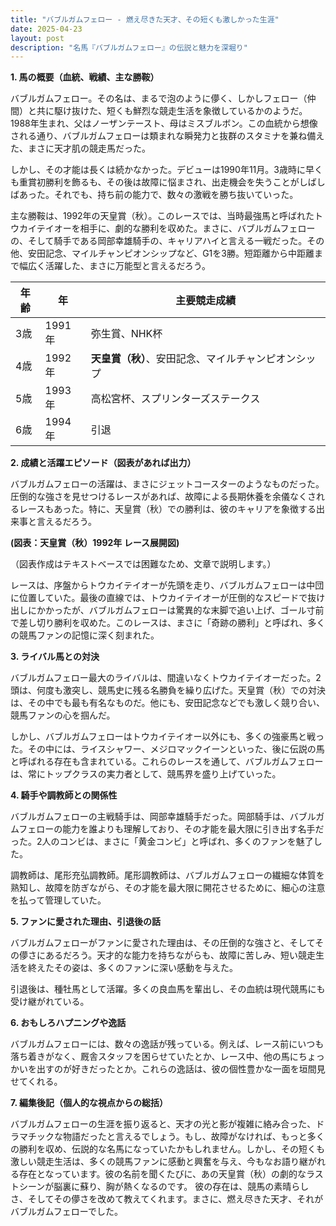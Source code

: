```yaml
---
title: "バブルガムフェロー - 燃え尽きた天才、その短くも激しかった生涯"
date: 2025-04-23
layout: post
description: "名馬『バブルガムフェロー』の伝説と魅力を深堀り"
---
```


**1. 馬の概要（血統、戦績、主な勝鞍）**

バブルガムフェロー。その名は、まるで泡のように儚く、しかしフェロー（仲間）と共に駆け抜けた、短くも鮮烈な競走生活を象徴しているかのようだ。1988年生まれ、父はノーザンテースト、母はミスブルボン。この血統から想像される通り、バブルガムフェローは類まれな瞬発力と抜群のスタミナを兼ね備えた、まさに天才肌の競走馬だった。

しかし、その才能は長くは続かなかった。デビューは1990年11月。3歳時に早くも重賞初勝利を飾るも、その後は故障に悩まされ、出走機会を失うことがしばしばあった。それでも、持ち前の能力で、数々の激戦を勝ち抜いていった。

主な勝鞍は、1992年の天皇賞（秋）。このレースでは、当時最強馬と呼ばれたトウカイテイオーを相手に、劇的な勝利を収めた。まさに、バブルガムフェローの、そして騎手である岡部幸雄騎手の、キャリアハイと言える一戦だった。その他、安田記念、マイルチャンピオンシップなど、G1を3勝。短距離から中距離まで幅広く活躍した、まさに万能型と言えるだろう。

| 年齢 | 年 | 主要競走成績 |
|---|---|---|
| 3歳 | 1991年 | 弥生賞、NHK杯 |
| 4歳 | 1992年 | **天皇賞（秋）**、安田記念、マイルチャンピオンシップ |
| 5歳 | 1993年 |  高松宮杯、スプリンターズステークス |
| 6歳 | 1994年 |  引退 |


**2. 成績と活躍エピソード（図表があれば出力）**

バブルガムフェローの活躍は、まさにジェットコースターのようなものだった。圧倒的な強さを見せつけるレースがあれば、故障による長期休養を余儀なくされるレースもあった。特に、天皇賞（秋）での勝利は、彼のキャリアを象徴する出来事と言えるだろう。

**(図表：天皇賞（秋）1992年 レース展開図)**

（図表作成はテキストベースでは困難なため、文章で説明します。）

レースは、序盤からトウカイテイオーが先頭を走り、バブルガムフェローは中団に位置していた。最後の直線では、トウカイテイオーが圧倒的なスピードで抜け出しにかかったが、バブルガムフェローは驚異的な末脚で追い上げ、ゴール寸前で差し切り勝利を収めた。このレースは、まさに「奇跡の勝利」と呼ばれ、多くの競馬ファンの記憶に深く刻まれた。

**3. ライバル馬との対決**

バブルガムフェロー最大のライバルは、間違いなくトウカイテイオーだった。2頭は、何度も激突し、競馬史に残る名勝負を繰り広げた。天皇賞（秋）での対決は、その中でも最も有名なものだ。他にも、安田記念などでも激しく競り合い、競馬ファンの心を掴んだ。

しかし、バブルガムフェローはトウカイテイオー以外にも、多くの強豪馬と戦った。その中には、ライスシャワー、メジロマックイーンといった、後に伝説の馬と呼ばれる存在も含まれている。これらのレースを通して、バブルガムフェローは、常にトップクラスの実力者として、競馬界を盛り上げていった。


**4. 騎手や調教師との関係性**

バブルガムフェローの主戦騎手は、岡部幸雄騎手だった。岡部騎手は、バブルガムフェローの能力を誰よりも理解しており、その才能を最大限に引き出す名手だった。2人のコンビは、まさに「黄金コンビ」と呼ばれ、多くのファンを魅了した。

調教師は、尾形充弘調教師。尾形調教師は、バブルガムフェローの繊細な体質を熟知し、故障を防ぎながら、その才能を最大限に開花させるために、細心の注意を払って管理していた。


**5. ファンに愛された理由、引退後の話**

バブルガムフェローがファンに愛された理由は、その圧倒的な強さと、そしてその儚さにあるだろう。天才的な能力を持ちながらも、故障に苦しみ、短い競走生活を終えたその姿は、多くのファンに深い感動を与えた。

引退後は、種牡馬として活躍。多くの良血馬を輩出し、その血統は現代競馬にも受け継がれている。


**6. おもしろハプニングや逸話**

バブルガムフェローには、数々の逸話が残っている。例えば、レース前にいつも落ち着きがなく、厩舎スタッフを困らせていたとか、レース中、他の馬にちょっかいを出すのが好きだったとか。これらの逸話は、彼の個性豊かな一面を垣間見せてくれる。


**7. 編集後記（個人的な視点からの総括）**

バブルガムフェローの生涯を振り返ると、天才の光と影が複雑に絡み合った、ドラマチックな物語だったと言えるでしょう。もし、故障がなければ、もっと多くの勝利を収め、伝説的な名馬になっていたかもしれません。しかし、その短くも激しい競走生活は、多くの競馬ファンに感動と興奮を与え、今もなお語り継がれる存在となっています。彼の名前を聞くたびに、あの天皇賞（秋）の劇的なラストシーンが脳裏に蘇り、胸が熱くなるのです。  彼の存在は、競馬の素晴らしさ、そしてその儚さを改めて教えてくれます。まさに、燃え尽きた天才、それがバブルガムフェローでした。
